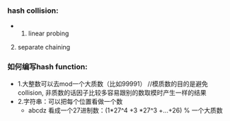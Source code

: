 ### hash collision:
* 1. linear probing
2. separate chaining



### 如何编写hash function:
- 1.大整数可以去mod一个大质数（比如99991）  //模质数的目的是避免collision, 非质数的话因子比较多容易跟别的数取模时产生一样的结果
- 2.字符串：可以把每个位置看做一个数
  - abcdz 看成一个27进制数：(1*27^4 +3 *27^3 +...+26) % 一个大质数
  


  





